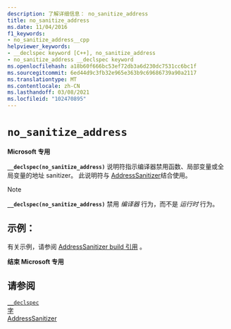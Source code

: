 ```yaml
---
description: 了解详细信息： no_sanitize_address
title: no_sanitize_address
ms.date: 11/04/2016
f1_keywords:
- no_sanitize_address__cpp
helpviewer_keywords:
- __declspec keyword [C++], no_sanitize_address
- no_sanitize_address __declspec keyword
ms.openlocfilehash: a18b60f666bc53ef72db3a6d230dc7531cc6bc1f
ms.sourcegitcommit: 6ed44d9c3fb32e965e363b9c69686739a90a2117
ms.translationtype: MT
ms.contentlocale: zh-CN
ms.lasthandoff: 03/08/2021
ms.locfileid: "102470895"
---
```

# `no_sanitize_address`

**Microsoft 专用**

**`__declspec(no_sanitize_address)`** 说明符指示编译器禁用函数、局部变量或全局变量的地址 sanitizer。 此说明符与 [AddressSanitizer](../sanitizers/asan.md)结合使用。

> [!NOTE]
> **`__declspec(no_sanitize_address)`** 禁用 _编译器_ 行为，而不是 *运行时* 行为。

## <a name="example"></a>示例：

有关示例，请参阅 [AddressSanitizer build 引用](../sanitizers/asan-building.md#__declspecno_sanitize_address) 。

**结束 Microsoft 专用**

## <a name="see-also"></a>请参阅

[`__declspec`](../cpp/declspec.md)\
[字](../cpp/keywords-cpp.md)\
[AddressSanitizer](../sanitizers/asan.md)
